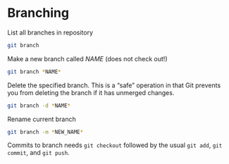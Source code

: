 # Branching

List all branches in repository

```bash  
git branch
```

Make a new branch called *NAME* (does not check out!)

```bash
git branch *NAME* 
```

Delete the specified branch. This is a “safe” operation in that Git prevents you from deleting the branch if it has unmerged changes.

```bash
git branch -d *NAME*
```

Rename current branch

```bash
git branch -m *NEW_NAME*
```

Commits to branch needs `git checkout` followed by the usual `git add`, `git commit`, and `git push`.

